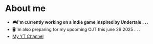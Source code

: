 # About me

- **🎮I'm currently working on a Indie game inspired by Undertale . . .**
- 🖥I'm also preparing for my upcoming OJT this june 29 2025 . . .
- [My YT Channel](https://www.youtube.com/watch?v=xvFZjo5PgG0) 
